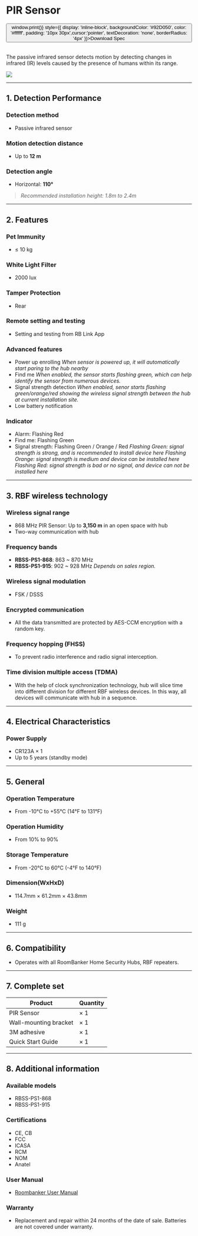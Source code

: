 ﻿# PIR Sensor
 
<div style={{textAlign: 'center'}}>
<button onClick={() => window.print()} style={{ display: 'inline-block', backgroundColor: '#92D050', color: '#ffffff', padding: '10px 30px',cursor:'pointer', textDecoration: 'none', borderRadius: '4px' }}>Download Spec</button>
</div>

<br />

The passive infrared sensor detects motion by detecting changes in infrared (IR) levels caused by the presence of humans within its range.

<p style={{textAlign:'center'}}>
<img src="https://dusunprj.oss-us-west-1.aliyuncs.com/roombanker/PIR.png" style={{zoom:'15%'}} />
</p>


------

## 1. Detection Performance

### Detection method

* Passive infrared sensor
### Motion detection distance

* Up to **12 m**

### Detection angle

* Horizontal: **110°**

> *Recommended installation height: 1.8m to 2.4m*

------

## 2. Features
### Pet Immunity

* ≤ 10 kg
### White Light Filter

* 2000 lux
### Tamper Protection

* Rear

### Remote setting and testing

* Setting and testing from RB Link App

### Advanced features

* Power up enrolling
  *When sensor is powered up, it will automatically start paring to the hub nearby*
* Find me
  *When enabled, the sensor starts flashing green, which can help identify the sensor from numerous devices.*
* Signal strength detection
  *When enabled, senor starts flashing green/orange/red showing the wireless signal strength between the hub at current installation site.* 
* Low battery notification

### Indicator

* Alarm: Flashing Red
* Find me: Flashing Green
* Signal strength: Flashing Green / Orange / Red
  *Flashing Green: signal strength is strong, and is recommended to install device here*
  *Flashing Orange: signal strength is medium and device can be installed here*
  *Flashing Red: signal strength is bad or no signal, and device can not be installed here*

------

## 3. RBF wireless technology

### Wireless signal range

* 868 MHz PIR Sensor: Up to **3,150 m** in an open space with hub
* Two-way communication with hub

### Frequency bands

* **RBSS-PS1-868**: 863 ~ 870 MHz
* **RBSS-PS1-915**: 902 ~ 928 MHz
  *Depends on sales region.*

### Wireless signal modulation

* FSK / DSSS

### Encrypted communication

* All the data transmitted are protected by AES-CCM encryption with a random key.

### Frequency hopping (FHSS)

* To prevent radio interference and radio signal interception.

### Time division multiple access (TDMA)

* With the help of clock synchronization technology, hub will slice time into different division for different RBF wireless devices. In this way, all devices will communicate with hub in a sequence.

------

## 4. Electrical Characteristics

### Power Supply

* CR123A × 1
* Up to 5 years (standby mode)

------

## 5. General

### Operation Temperature

* From -10°С to +55°С (14°F to 131°F)

### Operation Humidity

* From 10% to 90%

### Storage Temperature

* From -20°C to 60°C (-4°F to 140°F)

### Dimension(WxHxD)

* 114.7mm × 61.2mm × 43.8mm

### Weight

* 111 g

------

## 6. Compatibility

* Operates with all RoomBanker Home Security Hubs,  RBF repeaters.

------

## 7. Complete set

| Product               | Quantity |
| --------------------- | -------- |
| PIR Sensor            | × 1      |
| Wall-mounting bracket | × 1      |
| 3M adhesive           | × 1      |
| Quick Start Guide     | × 1      |



------

## 8. Additional information

### Available models

* RBSS-PS1-868
* RBSS-PS1-915

### Certifications

* CE, CB
* FCC
* ICASA
* RCM
* NOM
* Anatel



### User Manual

- [Roombanker User Manual](https://wiki.roombanker.com/user-manual)



### Warranty

* Replacement and repair within 24 months of the date of sale. Batteries are not covered under warranty.
